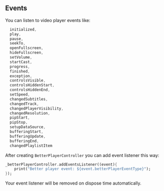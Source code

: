 ## Events
You can listen to video player events like:
```dart
  initialized,
  play,
  pause,
  seekTo,
  openFullscreen,
  hideFullscreen,
  setVolume,
  startCast,
  progress,
  finished,
  exception,
  controlsVisible,
  controlsHiddenStart,
  controlsHiddenEnd,
  setSpeed,
  changedSubtitles,
  changedTrack,
  changedPlayerVisibility,
  changedResolution,
  pipStart,
  pipStop,
  setupDataSource,
  bufferingStart,
  bufferingUpdate,
  bufferingEnd,
  changedPlaylistItem
```

After creating `BetterPlayerController` you can add event listener this way:
```dart
_betterPlayerController.addEventsListener((event){
    print("Better player event: ${event.betterPlayerEventType}");
});
```
Your event listener will be removed on dispose time automatically.